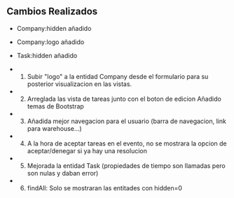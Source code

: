 ## Cambios Realizados

-   Company:hidden añadido
-   Company:logo añadido
-   Task:hidden añadido

-   1. Subir "logo" a la entidad Company desde el formulario para su posterior visualizacion en las vistas.

-   2. Arreglada las vista de tareas junto con el boton de edicion
       Añadido temas de Bootstrap

-   3. Añadida mejor navegacion para el usuario (barra de navegacion, link para warehouse...)

-   4. A la hora de aceptar tareas en el evento, no se mostrara la opcion de aceptar/denegar si ya hay una resolucion

-   5. Mejorada la entidad Task (propiedades de tiempo son llamadas pero son nulas y daban error)

-   6. findAll: Solo se mostraran las entitades con hidden=0
